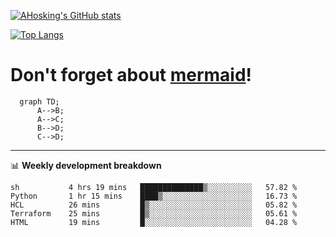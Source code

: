 [![AHosking's GitHub stats](https://github-readme-stats.vercel.app/api?username=ahosking&count_private=true&show_icons=true&theme=onedark&hide_rank=true&include_all_commits=true)](https://github.com/ahosking)

[![Top Langs](https://github-readme-stats.vercel.app/api/top-langs/?username=ahosking&layout=compact&theme=onedark)](https://github.com/ahosking)


# Don't forget about [mermaid](https://github.blog/2022-02-14-include-diagrams-markdown-files-mermaid/)!

```mermaid
  graph TD;
      A-->B;
      A-->C;
      B-->D;
      C-->D;
```
-------

📊 **Weekly development breakdown**

<!--START_SECTION:waka-->

```text
sh           4 hrs 19 mins   ██████████████▒░░░░░░░░░░   57.82 %
Python       1 hr 15 mins    ████▒░░░░░░░░░░░░░░░░░░░░   16.73 %
HCL          26 mins         █▒░░░░░░░░░░░░░░░░░░░░░░░   05.82 %
Terraform    25 mins         █▒░░░░░░░░░░░░░░░░░░░░░░░   05.61 %
HTML         19 mins         █░░░░░░░░░░░░░░░░░░░░░░░░   04.28 %
```

<!--END_SECTION:waka-->
